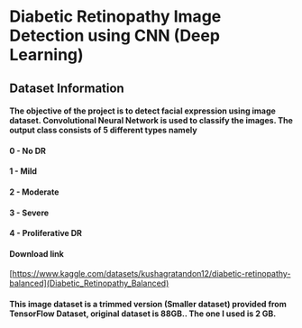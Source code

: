 # Diabetic Retinopathy Image Detection using CNN (Deep Learning)

## Dataset Information

####  The objective of the project is to detect facial expression using image dataset. Convolutional Neural Network is used to classify the images. The output class consists of 5 different types namely 
#### 0 - No DR
#### 1 - Mild
#### 2 - Moderate
#### 3 - Severe
#### 4 - Proliferative DR


#### Download link
[https://www.kaggle.com/datasets/kushagratandon12/diabetic-retinopathy-balanced](Diabetic_Retinopathy_Balanced)

#### This image dataset is a trimmed version (Smaller dataset) provided from TensorFlow Dataset, original dataset is 88GB.. The one I used is 2 GB.